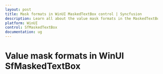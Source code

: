 ```yaml
---
layout: post
title: Mask formats in WinUI MaskedTextBox control | Syncfusion
description: Learn all about the value mask formats in the MaskedTextBox (SfMaskedTextBox) control to set the mask format for the value.
platform: WinUI
control: SfMaskedTextBox
documentation: ug
---
```


# Value mask formats in WinUI SfMaskedTextBox